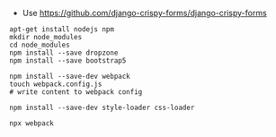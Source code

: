   * Use https://github.com/django-crispy-forms/django-crispy-forms
  
```
apt-get install nodejs npm
mkdir node_modules
cd node_modules
npm install --save dropzone
npm install --save bootstrap5

npm install --save-dev webpack
touch webpack.config.js
# write content to webpack config

npm install --save-dev style-loader css-loader

npx webpack
```